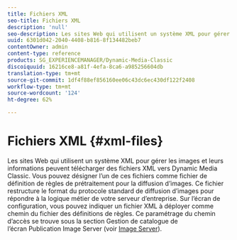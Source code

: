 ```yaml
---
title: Fichiers XML
seo-title: Fichiers XML
description: 'null'
seo-description: Les sites Web qui utilisent un système XML pour gérer les images et leurs informations peuvent télécharger des fichiers XML vers Dynamic Media Classic. En savoir plus sur les fichiers XML.
uuid: 6301d042-2040-4408-b816-8f134482beb7
contentOwner: admin
content-type: reference
products: SG_EXPERIENCEMANAGER/Dynamic-Media-Classic
discoiquuid: 16216ce8-a81f-4efa-8ca6-a985256604db
translation-type: tm+mt
source-git-commit: 1df4f88ef856160ee06c43dc6ec430df122f2408
workflow-type: tm+mt
source-wordcount: '124'
ht-degree: 62%

---
```



# Fichiers XML {#xml-files}

Les sites Web qui utilisent un système XML pour gérer les images et leurs informations peuvent télécharger des fichiers XML vers Dynamic Media Classic. Vous pouvez désigner l’un de ces fichiers comme fichier de définition de règles de prétraitement pour la diffusion d’images. Ce fichier restructure le format du protocole standard de diffusion d’images pour répondre à la logique métier de votre serveur d’entreprise. Sur l’écran de configuration, vous pouvez indiquer un fichier XML à déployer comme chemin du fichier des définitions de règles. Ce paramétrage du chemin d’accès se trouve sous la section Gestion de catalogue de l’écran Publication Image Server (voir [Image Server](publish-setup.md#image_server)).
